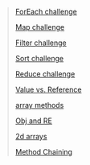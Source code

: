 > [ForEach challenge](https://github.com/ehabsalhi/data-structures-and-algorithms/pull/1/files)
>
> [Map challenge](https://github.com/ehabsalhi/data-structures-and-algorithms/pull/10)
> 
>[Filter challenge](https://github.com/ehabsalhi/data-structures-and-algorithms/pull/11)
> 
>[Sort challenge](https://github.com/ehabsalhi/data-structures-and-algorithms/pull/12)
>
>[Reduce challenge](https://github.com/ehabsalhi/data-structures-and-algorithms/pull/13)
> 
>[Value vs. Reference](https://github.com/ehabsalhi/data-structures-and-algorithms/pull/14)
> 
> [array methods](https://github.com/ehabsalhi/data-structures-and-algorithms/pull/18)
>
> [Obj and RE](https://github.com/ehabsalhi/data-structures-and-algorithms/pull/19)
>
> [2d arrays](https://github.com/ehabsalhi/data-structures-and-algorithms/pull/23)
>
> [Method Chaining](https://github.com/ehabsalhi/data-structures-and-algorithms/pull/24)
